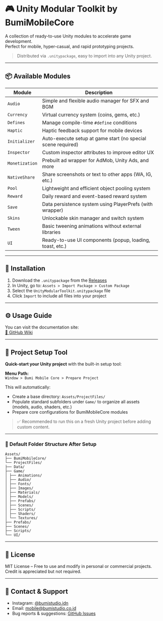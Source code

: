 ﻿# 🎮 Unity Modular Toolkit by BumiMobileCore

A collection of ready-to-use Unity modules to accelerate game development.  
Perfect for mobile, hyper-casual, and rapid prototyping projects.

> Distributed via `.unitypackage`, easy to import into any Unity project.

---

## 📦 Available Modules

| Module         | Description                                                           |
|----------------|-----------------------------------------------------------------------|
| `Audio`        | Simple and flexible audio manager for SFX and BGM                     |
| `Currency`     | Virtual currency system (coins, gems, etc.)                           |
| `Defines`      | Manage compile-time `#define` conditions                              |
| `Haptic`       | Haptic feedback support for mobile devices                            |
| `Initializer`  | Auto-execute setup at game start (no special scene required)          |
| `Inspector`    | Custom inspector attributes to improve editor UX                      |
| `Monetization` | Prebuilt ad wrapper for AdMob, Unity Ads, and more                    |
| `NativeShare`  | Share screenshots or text to other apps (WA, IG, etc.)                |
| `Pool`         | Lightweight and efficient object pooling system                       |
| `Reward`       | Daily reward and event-based reward system                            |
| `Save`         | Data persistence system using PlayerPrefs (with wrapper)              |
| `Skins`        | Unlockable skin manager and switch system                             |
| `Tween`        | Basic tweening animations without external libraries                  |
| `UI`           | Ready-to-use UI components (popup, loading, toast, etc.)              |

---

## 🚀 Installation

1. Download the `.unitypackage` from the [Releases](https://github.com/Bumi-Studio/BumiMobileCore/releases/latest)
2. In Unity, go to: `Assets > Import Package > Custom Package`
3. Select the `UnityModularToolkit.unitypackage` file
4. Click `Import` to include all files into your project

---

## ⚙️ Usage Guide
You can visit the documentation site:  
[📘 GitHub Wiki](https://github.com/Bumi-Studio/BumiMobileCore/wiki)

---

## 🧰 Project Setup Tool

**Quick-start your Unity project** with the built-in setup tool:

**Menu Path:**  
`Window > Bumi Mobile Core > Prepare Project`

This will automatically:

- Create a base directory: `Assets/ProjectFiles/`
- Populate standard subfolders under `Game/` to organize all assets (models, audio, shaders, etc.)
- Prepare core configurations for BumiMobileCore modules

> ✅ Recommended to run this on a fresh Unity project before adding custom content.

---

### 📁 Default Folder Structure After Setup
```
Assets/
├── BumiMobileCore/
└── ProjectFiles/
├── Data/
├── Game/
│ ├── Animations/
│ ├── Audio/
│ ├── Fonts/
│ ├── Images/
│ ├── Materials/
│ ├── Models/
│ ├── Prefabs/
│ ├── Scenes/
│ ├── Scripts/
│ ├── Shaders/
│ └── Textures/
├── Prefabs/
├── Scenes/
├── Scripts/
└── UI/
```

---

## 📝 License

MIT License – Free to use and modify in personal or commercial projects. Credit is appreciated but not required.

---

## 💬 Contact & Support

- Instagram: [@bumistudio.idn](https://www.instagram.com/bumistudio.idn/)
- Email: mobile@bumistudio.co.id
- Bug reports & suggestions: [GitHub Issues](https://github.com/Bumi-Studio/BumiMobileCore/issues)